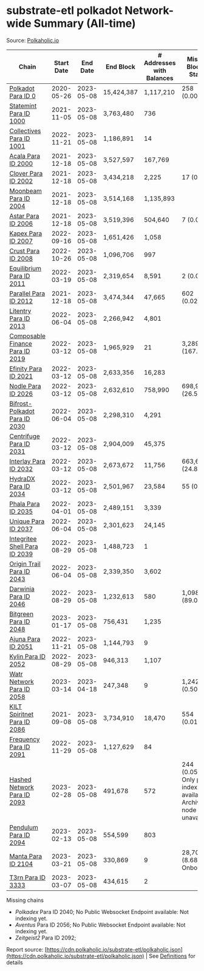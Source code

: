 # substrate-etl polkadot Network-wide Summary (All-time)

Source: [Polkaholic.io](https://polkaholic.io)


| Chain            | Start Date | End Date | End Block | # Addresses with Balances | Missing Blocks / Status |
| ---------------- | ---------- | ---------| --------- | ------------------------- | ----------------------- |
| [Polkadot Para ID 0](/polkadot/0-polkadot) | 2020-05-26 | 2023-05-08 | 15,424,387 |  1,117,210 | 258 (0.00%)  |
| [Statemint Para ID 1000](/polkadot/1000-statemint) | 2021-11-05 | 2023-05-08 | 3,763,480 |  736 |    |
| [Collectives Para ID 1001](/polkadot/1001-collectives) | 2022-11-21 | 2023-05-08 | 1,186,891 |  14 |    |
| [Acala Para ID 2000](/polkadot/2000-acala) | 2021-12-18 | 2023-05-08 | 3,527,597 |  167,769 |    |
| [Clover Para ID 2002](/polkadot/2002-clover) | 2021-12-18 | 2023-05-08 | 3,434,218 |  2,225 | 17 (0.00%)  |
| [Moonbeam Para ID 2004](/polkadot/2004-moonbeam) | 2021-12-18 | 2023-05-08 | 3,514,168 |  1,135,893 |    |
| [Astar Para ID 2006](/polkadot/2006-astar) | 2021-12-18 | 2023-05-08 | 3,519,396 |  504,640 | 7 (0.00%)  |
| [Kapex Para ID 2007](/polkadot/2007-kapex) | 2022-09-16 | 2023-05-08 | 1,651,426 |  1,058 |    |
| [Crust Para ID 2008](/polkadot/2008-crust) | 2022-10-26 | 2023-05-08 | 1,096,706 |  997 |    |
| [Equilibrium Para ID 2011](/polkadot/2011-equilibrium) | 2022-03-19 | 2023-05-08 | 2,319,654 |  8,591 | 2 (0.00%)  |
| [Parallel Para ID 2012](/polkadot/2012-parallel) | 2021-12-18 | 2023-05-08 | 3,474,344 |  47,665 | 602 (0.02%)  |
| [Litentry Para ID 2013](/polkadot/2013-litentry) | 2022-06-04 | 2023-05-08 | 2,266,942 |  4,801 |    |
| [Composable Finance Para ID 2019](/polkadot/2019-composable) | 2022-03-12 | 2023-05-08 | 1,965,929 |  21 | 3,289,654 (167.33%)  |
| [Efinity Para ID 2021](/polkadot/2021-efinity) | 2022-03-12 | 2023-05-08 | 2,633,356 |  16,283 |    |
| [Nodle Para ID 2026](/polkadot/2026-nodle) | 2022-03-12 | 2023-05-08 | 2,632,610 |  758,990 | 698,978 (26.55%)  |
| [Bifrost-Polkadot Para ID 2030](/polkadot/2030-bifrost-dot) | 2022-06-04 | 2023-05-08 | 2,298,310 |  4,291 |    |
| [Centrifuge Para ID 2031](/polkadot/2031-centrifuge) | 2022-03-12 | 2023-05-08 | 2,904,009 |  45,375 |    |
| [Interlay Para ID 2032](/polkadot/2032-interlay) | 2022-03-12 | 2023-05-08 | 2,673,672 |  11,756 | 663,696 (24.82%)  |
| [HydraDX Para ID 2034](/polkadot/2034-hydradx) | 2022-03-12 | 2023-05-08 | 2,501,967 |  23,584 | 55 (0.00%)  |
| [Phala Para ID 2035](/polkadot/2035-phala) | 2022-04-01 | 2023-05-08 | 2,489,151 |  3,339 |    |
| [Unique Para ID 2037](/polkadot/2037-unique) | 2022-06-04 | 2023-05-08 | 2,301,623 |  24,145 |    |
| [Integritee Shell Para ID 2039](/polkadot/2039-integritee-shell) | 2022-08-29 | 2023-05-08 | 1,488,723 |  1 |    |
| [Origin Trail Para ID 2043](/polkadot/2043-origintrail) | 2022-06-04 | 2023-05-08 | 2,339,350 |  3,602 |    |
| [Darwinia Para ID 2046](/polkadot/2046-darwinia) | 2022-08-29 | 2023-05-08 | 1,232,613 |  580 | 1,098,057 (89.08%)  |
| [Bitgreen Para ID 2048](/polkadot/2048-bitgreen) | 2023-01-17 | 2023-05-08 | 756,431 |  1,235 |    |
| [Ajuna Para ID 2051](/polkadot/2051-ajuna) | 2022-11-21 | 2023-05-08 | 1,144,793 |  9 |    |
| [Kylin Para ID 2052](/polkadot/2052-kylin) | 2022-08-29 | 2023-05-08 | 946,313 |  1,107 |    |
| [Watr Network Para ID 2058](/polkadot/2058-watr) | 2023-03-14 | 2023-04-18 | 247,348 |  9 | 1,242 (0.50%)  |
| [KILT Spiritnet Para ID 2086](/polkadot/2086-kilt) | 2021-09-08 | 2023-05-08 | 3,734,910 |  18,470 | 554 (0.01%)  |
| [Frequency Para ID 2091](/polkadot/2091-frequency) | 2022-11-29 | 2023-05-08 | 1,127,629 |  84 |    |
| [Hashed Network Para ID 2093](/polkadot/2093-hashed) | 2023-02-28 | 2023-05-08 | 491,678 |  572 | 244 (0.05%) Only partial index available: Archive node unavailable |
| [Pendulum Para ID 2094](/polkadot/2094-pendulum) | 2023-02-13 | 2023-05-08 | 554,599 |  803 |    |
| [Manta Para ID 2104](/polkadot/2104-manta) | 2023-03-21 | 2023-05-08 | 330,869 |  9 | 28,703 (8.68%) Onboarding |
| [T3rn Para ID 3333](/polkadot/3333-t3rn) | 2023-03-07 | 2023-05-08 | 434,615 |  2 |    |

Missing chains


* *Polkadex* Para ID 2040; No Public Websocket Endpoint available: Not indexing yet.
* *Aventus* Para ID 2056; No Public Websocket Endpoint available: Not indexing yet.
* *Zeitgeist2* Para ID 2092; 

Report source: [https://cdn.polkaholic.io/substrate-etl/polkaholic.json](https://cdn.polkaholic.io/substrate-etl/polkaholic.json) | See [Definitions](/DEFINITIONS.md) for details
